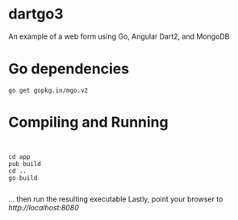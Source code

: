 # dartgo3
An example of a web form using Go, Angular Dart2, and MongoDB
# Go dependencies
<code>go get gopkg.in/mgo.v2</code>
# Compiling and Running
<code>
<pre>
cd app
pub build
cd ..
go build
</pre>
</code>
... then run the resulting executable
Lastly, point your browser to <em>http://localhost:8080</em>
